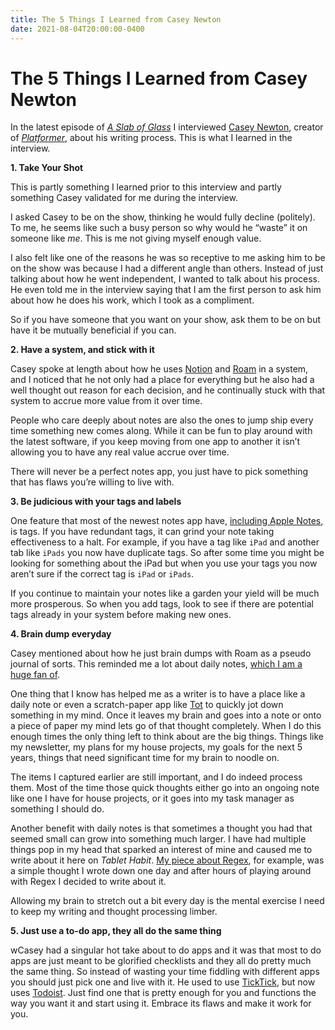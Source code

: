 ```yaml
---
title: The 5 Things I Learned from Casey Newton
date: 2021-08-04T20:00:00-0400
---
```


# The 5 Things I Learned from Casey Newton

In the latest episode of _[A Slab of Glass](https://clicked.news/p/casey-newtons-writing-process-854?s=r)_ I interviewed [Casey Newton](https://twitter.com/CaseyNewton), creator of _[Platformer](https://www.platformer.news/)_, about his writing process. This is what I learned in the interview.

**1. Take Your Shot**

This is partly something I learned prior to this interview and partly something Casey validated for me during the interview.

I asked Casey to be on the show, thinking he would fully decline (politely). To me, he seems like such a busy person so why would he “waste” it on someone like _me_. This is me not giving myself enough value.

I also felt like one of the reasons he was so receptive to me asking him to be on the show was because I had a different angle than others. Instead of just talking about how he went independent, I wanted to talk about his process. He even told me in the interview saying that I am the first person to ask him about how he does his work, which I took as a compliment.

So if you have someone that you want on your show, ask them to be on but have it be mutually beneficial if you can.

**2. Have a system, and stick with it**

Casey spoke at length about how he uses [Notion](https://www.notion.so/) and [Roam](https://roamresearch.com/) in a system, and I noticed that he not only had a place for everything but he also had a well thought out reason for each decision, and he continually stuck with that system to accrue more value from it over time.

People who care deeply about notes are also the ones to jump ship every time something new comes along. While it can be fun to play around with the latest software, if you keep moving from one app to another it isn’t allowing you to have any real value accrue over time.

There will never be a perfect notes app, you just have to pick something that has flaws you’re willing to live with.

**3. Be judicious with your tags and labels**

One feature that most of the newest notes app have, [including Apple Notes](https://www.phonearena.com/news/ios-15-apple-notes-tags-browser-activity-view-mentions-highlights-quick-note_id132676), is tags. If you have redundant tags, it can grind your note taking effectiveness to a halt. For example, if you have a tag like `iPad` and another tab like `iPads` you now have duplicate tags. So after some time you might be looking for something about the iPad but when you use your tags you now aren’t sure if the correct tag is `iPad` or `iPads`.

If you continue to maintain your notes like a garden your yield will be much more prosperous. So when you add tags, look to see if there are potential tags already in your system before making new ones.

**4. Brain dump everyday**

Casey mentioned about how he just brain dumps with Roam as a pseudo journal of sorts. This reminded me a lot about daily notes, [which I am a huge fan of](https://tablethabit.substack.com/p/how-daily-notes-changed-everything).

One thing that I know has helped me as a writer is to have a place like a daily note or even a scratch-paper app like [Tot](https://tot.rocks/) to quickly jot down something in my mind. Once it leaves my brain and goes into a note or onto a piece of paper my mind lets go of that thought completely. When I do this enough times the only thing left to think about are the big things. Things like my newsletter, my plans for my house projects, my goals for the next 5 years, things that need significant time for my brain to noodle on.

The items I captured earlier are still important, and I do indeed process them. Most of the time those quick thoughts either go into an ongoing note like one I have for house projects, or it goes into my task manager as something I should do.

Another benefit with daily notes is that sometimes a thought you had that seemed small can grow into something much larger. I have had multiple things pop in my head that sparked an interest of mine and caused me to write about it here on _Tablet Habit_. [My piece about Regex](https://tablethabit.substack.com/p/how-i-use-regex), for example, was a simple thought I wrote down one day and after hours of playing around with Regex I decided to write about it.

Allowing my brain to stretch out a bit every day is the mental exercise I need to keep my writing and thought processing limber.

**5. Just use a to-do app, they all do the same thing**

wCasey had a singular hot take about to do apps and it was that most to do apps are just meant to be glorified checklists and they all do pretty much the same thing. So instead of wasting your time fiddling with different apps you should just pick one and live with it. He used to use [TickTick](https://ticktick.com/?language=en_US), but now uses [Todoist](https://todoist.com/). Just find one that is pretty enough for you and functions the way you want it and start using it. Embrace its flaws and make it work for you.
